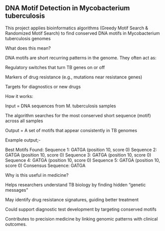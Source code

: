 ## DNA Motif Detection in Mycobacterium tuberculosis
This project applies bioinformatics algorithms (Greedy Motif Search & Randomized Motif Search) to find conserved DNA motifs in Mycobacterium tuberculosis genomes

What does this mean?

DNA motifs are short recurring patterns in the genome. They often act as:

Regulatory switches that turn TB genes on or off

Markers of drug resistance (e.g., mutations near resistance genes)

Targets for diagnostics or new drugs



How it works:

Input = DNA sequences from M. tuberculosis samples

The algorithm searches for the most conserved short sequence (motif) across all samples

Output = A set of motifs that appear consistently in TB genomes

Example output;-

Best Motifs Found:
Sequence 1: GATGA (position 10, score 0)
Sequence 2: GATGA (position 10, score 0)
Sequence 3: GATGA (position 10, score 0)
Sequence 4: GATGA (position 10, score 0)
Sequence 5: GATGA (position 10, score 0)
Consensus Sequence: GATGA


Why is this useful in medicine?

Helps researchers understand TB biology by finding hidden “genetic messages”

May identify drug resistance signatures, guiding better treatment

Could support diagnostic test development by targeting conserved motifs

Contributes to precision medicine by linking genomic patterns with clinical outcomes.



